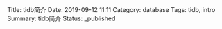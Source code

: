 Title: tidb简介
Date: 2019-09-12 11:11
Category: database
Tags: tidb, intro
Summary: tidb简介
Status: _published

